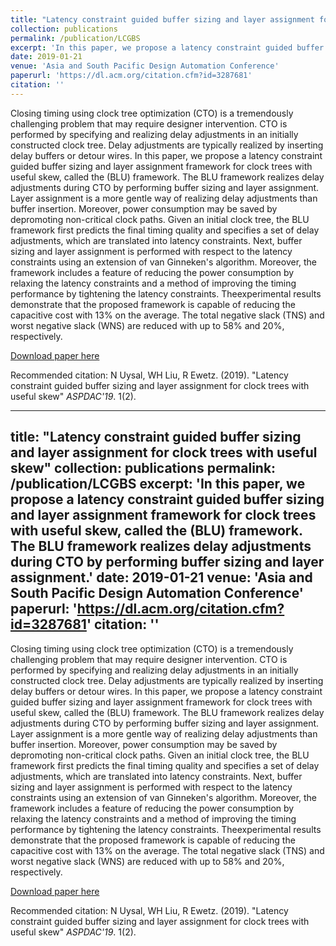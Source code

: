 ```yaml
---
title: "Latency constraint guided buffer sizing and layer assignment for clock trees with useful skew"
collection: publications
permalink: /publication/LCGBS
excerpt: 'In this paper, we propose a latency constraint guided buffer sizing and layer assignment framework for clock trees with useful skew, called the (BLU) framework. The BLU framework realizes delay adjustments during CTO by performing buffer sizing and layer assignment.'
date: 2019-01-21
venue: 'Asia and South Pacific Design Automation Conference'
paperurl: 'https://dl.acm.org/citation.cfm?id=3287681'
citation: ''
---
```


Closing timing using clock tree optimization (CTO) is a tremendously challenging problem that may require designer intervention. CTO is performed by specifying and realizing delay adjustments in an initially constructed clock tree. Delay adjustments are typically realized by inserting delay buffers or detour wires. In this paper, we propose a latency constraint guided buffer sizing and layer assignment framework for clock trees with useful skew, called the (BLU) framework. The BLU framework realizes delay adjustments during CTO by performing buffer sizing and layer assignment. Layer assignment is a more gentle way of realizing delay adjustments than buffer insertion. Moreover, power consumption may be saved by depromoting non-critical clock paths. Given an initial clock tree, the BLU framework first predicts the final timing quality and specifies a set of delay adjustments, which are translated into latency constraints. Next, buffer sizing and layer assignment is performed with respect to the latency constraints using an extension of van Ginneken's algorithm. Moreover, the framework includes a feature of reducing the power consumption by relaxing the latency constraints and a method of improving the timing performance by tightening the latency constraints. Theexperimental results demonstrate that the proposed framework is capable of reducing the capacitive cost with 13% on the average. The total negative slack (TNS) and worst negative slack (WNS) are reduced with up to 58% and 20%, respectively.

[Download paper here](https://dl.acm.org/citation.cfm?id=3287681)

Recommended citation: N Uysal, WH Liu, R Ewetz. (2019). "Latency constraint guided buffer sizing and layer assignment for clock trees with useful skew" <i>ASPDAC'19</i>. 1(2).

---
title: "Latency constraint guided buffer sizing and layer assignment for clock trees with useful skew"
collection: publications
permalink: /publication/LCGBS
excerpt: 'In this paper, we propose a latency constraint guided buffer sizing and layer assignment framework for clock trees with useful skew, called the (BLU) framework. The BLU framework realizes delay adjustments during CTO by performing buffer sizing and layer assignment.'
date: 2019-01-21
venue: 'Asia and South Pacific Design Automation Conference'
paperurl: 'https://dl.acm.org/citation.cfm?id=3287681'
citation: ''
---

Closing timing using clock tree optimization (CTO) is a tremendously challenging problem that may require designer intervention. CTO is performed by specifying and realizing delay adjustments in an initially constructed clock tree. Delay adjustments are typically realized by inserting delay buffers or detour wires. In this paper, we propose a latency constraint guided buffer sizing and layer assignment framework for clock trees with useful skew, called the (BLU) framework. The BLU framework realizes delay adjustments during CTO by performing buffer sizing and layer assignment. Layer assignment is a more gentle way of realizing delay adjustments than buffer insertion. Moreover, power consumption may be saved by depromoting non-critical clock paths. Given an initial clock tree, the BLU framework first predicts the final timing quality and specifies a set of delay adjustments, which are translated into latency constraints. Next, buffer sizing and layer assignment is performed with respect to the latency constraints using an extension of van Ginneken's algorithm. Moreover, the framework includes a feature of reducing the power consumption by relaxing the latency constraints and a method of improving the timing performance by tightening the latency constraints. Theexperimental results demonstrate that the proposed framework is capable of reducing the capacitive cost with 13% on the average. The total negative slack (TNS) and worst negative slack (WNS) are reduced with up to 58% and 20%, respectively.

[Download paper here](https://dl.acm.org/citation.cfm?id=3287681)

Recommended citation: N Uysal, WH Liu, R Ewetz. (2019). "Latency constraint guided buffer sizing and layer assignment for clock trees with useful skew" <i>ASPDAC'19</i>. 1(2).
